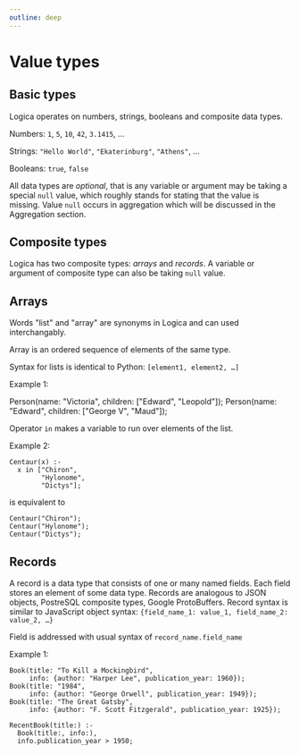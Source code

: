 ```yaml
---
outline: deep
---
```

# Value types

## Basic types

Logica operates on numbers, strings, booleans and composite data types.

Numbers: `1`, `5`, `10`, `42`, `3.1415`, …

Strings: `"Hello World"`, `"Ekaterinburg"`, `"Athens"`, …

Booleans: `true`, `false`

All data types are _optional_, that is any variable or argument may be taking a special `null` value, which
roughly stands for stating that the value is missing. Value `null` occurs in aggregation which will be discussed in
the Aggregation section.

## Composite types

Logica has two composite types: _arrays_ and _records_. A variable or argument of composite type can also be
taking `null` value.

## Arrays

Words "list" and "array" are synonyms in Logica and can used interchangably.

Array is an ordered sequence of elements of the same type.

Syntax for lists is identical to Python: `[element1, element2, …]`

Example 1:

Person(name: "Victoria", children: ["Edward", "Leopold"]);
Person(name: "Edward", children: ["George V", "Maud"]);

Operator `in` makes a variable to run over elements of the list.

Example 2:

```
Centaur(x) :-
  x in ["Chiron",
        "Hylonome",
        "Dictys"];
```

is equivalent to

```
Centaur("Chiron");
Centaur("Hylonome");
Centaur("Dictys");
```

## Records

A record is a data type that consists of one or many named fields. Each field stores an element of some data type.
Records are analogous to JSON objects, PostreSQL composite types, Google ProtoBuffers.
Record syntax is similar to JavaScript object syntax:
  ```{field_name_1: value_1, field_name_2: value_2, …}```

Field is addressed with usual syntax of `record_name.field_name`

Example 1:

```
Book(title: "To Kill a Mockingbird", 
     info: {author: "Harper Lee", publication_year: 1960});
Book(title: "1984", 
     info: {author: "George Orwell", publication_year: 1949});
Book(title: "The Great Gatsby", 
     info: {author: "F. Scott Fitzgerald", publication_year: 1925});

RecentBook(title:) :-
  Book(title:, info:),
  info.publication_year > 1950;
```